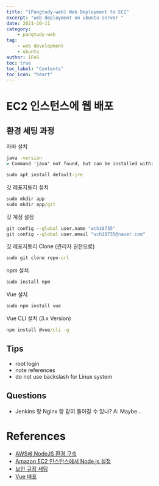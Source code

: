 ```yaml
---
title: "[Pangtudy-web] Web Deployment to EC2"
excerpt: "web deployment on ubuntu server "
date: 2021-10-11
category:
    - pangtudy-web
tag:
    - web development
    - ubuntu
author: 1FeS
toc: true
toc_label: "Contents"
toc_icon: "heart"
---
```


# EC2 인스턴스에 웹 배포

## 환경 세팅 과정

자바 설치
```cmd
java -version
> Command 'java' not found, but can be installed with:
```

```cmd
sudo apt install default-jre
```

깃 레포지토리 설치
```cmd
sudo mkdir app
sudo mkdir app/git
```

깃 계정 설정
```cmd
git config --global user.name "wch18735"
git config --global user.email "wch18735@naver.com"
```

깃 레포지토리 Clone (관리자 권한으로)
```cmd
sudo git clone repo-url
```

npm 설치
```cmd
sudo install npm
```

Vue 설치
```cmd
sudo npm install vue
```

Vue CLI 설치 (3.x Version)
```cmd
npm install @vue/cli -g
```

## Tips

- root login
- note references
- do not use backslash for Linux system

## Questions

- Jenkins 랑 Nginx 랑 같이 돌아갈 수 있나?
A: Maybe...

# References

- [AWS에 NodeJS 환경 구축](https://developer88.tistory.com/296)
- [Amazon EC2 인스턴스에서 Node.js 설정](https://docs.aws.amazon.com/ko_kr/sdk-for-javascript/v2/developer-guide/setting-up-node-on-ec2-instance.html)
- [보안 규정 세팅](https://dev-taem.tistory.com/3)
- [Vue 배포](https://dev-taem.tistory.com/3)